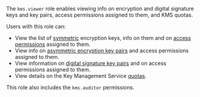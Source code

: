 The `kms.viewer` role enables viewing info on encryption and digital signature keys and key pairs, access permissions assigned to them, and KMS quotas.

Users with this role can:
* View the list of [symmetric](../../kms/concepts/key.md) encryption keys, info on them and on [access permissions](../../iam/concepts/access-control/index.md) assigned to them.
* View info on [asymmetric encryption key pairs](../../kms/concepts/asymmetric-encryption-key.md) and access permissions assigned to them.
* View information on [digital signature key pairs](../../kms/concepts/asymmetric-signature-key.md) and on access permissions assigned to them.
* View details on the Key Management Service [quotas](../../kms/concepts/limits.md#kms-quotas).

This role also includes the `kms.auditor` permissions.